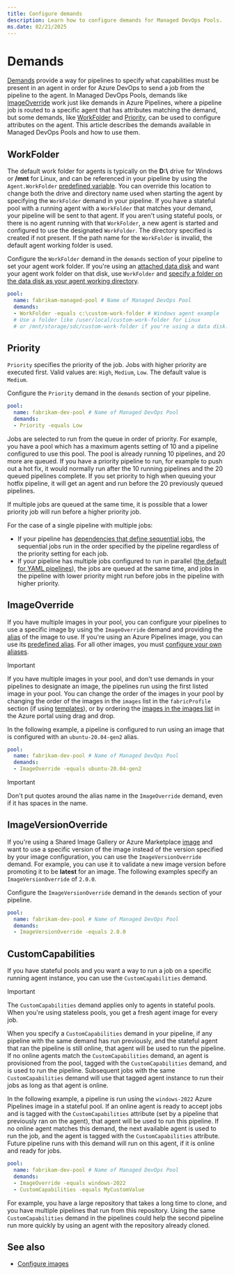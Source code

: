 ```yaml
---
title: Configure demands
description: Learn how to configure demands for Managed DevOps Pools.
ms.date: 02/21/2025
---
```


# Demands

[Demands](/azure/devops/pipelines/yaml-schema/pool-demands) provide a way for pipelines to specify what capabilities must be present in an agent in order for Azure DevOps to send a job from the pipeline to the agent. In Managed DevOps Pools, demands like [ImageOverride](#imageoverride) work just like demands in Azure Pipelines, where a pipeline job is routed to a specific agent that has attributes matching the demand, but some demands, like [WorkFolder](#workfolder) and [Priority](#priority), can be used to configure attributes on the agent. This article describes the demands available in Managed DevOps Pools and how to use them.

## WorkFolder

The default work folder for agents is typically on the **D:\\** drive for Windows or **/mnt** for Linux, and can be referenced in your pipeline by using the `Agent.WorkFolder` [predefined variable](/azure/devops/pipelines/build/variables). You can override this location to change both the drive and directory name used when starting the agent by specifying the `WorkFolder` demand in your pipeline. If you have a stateful pool with a running agent with a `WorkFolder` that matches your demand, your pipeline will be sent to that agent. If you aren't using stateful pools, or there is no agent running with that `WorkFolder`, a new agent is started and configured to use the designated `WorkFolder`. The directory specified is created if not present. If the path name for the `WorkFolder` is invalid, the default agent working folder is used.

Configure the `WorkFolder` demand in the `demands` section of your pipeline to set your agent work folder. If you're using an [attached data disk](configure-storage.md) and want your agent work folder on that disk, use `WorkFolder` and [specify a folder on the data disk as your agent working directory](configure-storage.md#use-the-data-disk-for-your-agent-working-directory).

```yml
pool: 
  name: fabrikam-managed-pool # Name of Managed DevOps Pool
  demands:
  - WorkFolder -equals c:\custom-work-folder # Windows agent example
  # Use a folder like /user/local/custom-work-folder for Linux
  # or /mnt/storage/sdc/custom-work-folder if you're using a data disk.
```

## Priority

`Priority` specifies the priority of the job. Jobs with higher priority are executed first. Valid values are: `High`, `Medium`, `Low`. The default value is `Medium`.

Configure the `Priority` demand in the `demands` section of your pipeline.

```yml
pool: 
  name: fabrikam-dev-pool # Name of Managed DevOps Pool
  demands:
  - Priority -equals Low
```

Jobs are selected to run from the queue in order of priority. For example, you have a pool which has a maximum agents setting of 10 and a pipeline configured to use this pool. The pool is already running 10 pipelines, and 20 more are queued. If you have a priority pipeline to run, for example to push out a hot fix, it would normally run after the 10 running pipelines and the 20 queued pipelines complete. If you set priority to high when queuing your hotfix pipeline, it will get an agent and run before the 20 previously queued pipelines.

If multiple jobs are queued at the same time, it is possible that a lower priority job will run before a higher priority job.

For the case of a single pipeline with multiple jobs:

* If your pipeline has [dependencies that define sequential jobs](../pipelines/process/phases.md#dependencies), the sequential jobs run in the order specified by the pipeline regardless of the priority setting for each job.
* If your pipeline has multiple jobs configured to run in parallel ([the default for YAML pipelines](../pipelines/process/phases.md#dependencies)), the jobs are queued at the same time, and jobs in the pipeline with lower priority might run before jobs in the pipeline with higher priority.


## ImageOverride

If you have multiple images in your pool, you can configure your pipelines to use a specific image by using the `ImageOverride` demand and providing the [alias](configure-images.md#use-multiple-images-per-pool-with-aliases) of the image to use. If you're using an Azure Pipelines image, you can use its [predefined alias](configure-images.md#azure-pipelines-image-predefined-aliases). For all other images, you must [configure your own aliases](configure-images.md#configure-image-aliases).

> [!IMPORTANT]
> If you have multiple images in your pool, and don't use demands in your pipelines to designate an image, the pipelines run using the first listed image in your pool. You can change the order of the images in your pool by changing the order of the images in the `images` list in the `fabricProfile` section (if using [templates](./configure-images.md?&tabs=arm#choose-your-pools-image)), or by ordering the [images in the images list](./configure-pool-settings.md#images) in the Azure portal using drag and drop.

In the following example, a pipeline is configured to run using an image that is configured with an `ubuntu-20.04-gen2` alias.

```yml
pool: 
  name: fabrikam-dev-pool # Name of Managed DevOps Pool
  demands:
  - ImageOverride -equals ubuntu-20.04-gen2
```

> [!IMPORTANT]
> Don't put quotes around the alias name in the `ImageOverride` demand, even if it has spaces in the name.

## ImageVersionOverride

If you're using a Shared Image Gallery or Azure Marketplace [image](configure-images.md#choose-your-pools-image) and want to use a specific version of the image instead of the version specified by your image configuration, you can use the `ImageVersionOverride` demand. For example, you can use it to validate a new image version before promoting it to be **latest** for an image. The following examples specify an `ImageVersionOverride` of `2.0.0`.

Configure the `ImageVersionOverride` demand in the `demands` section of your pipeline.

```yml
pool: 
  name: fabrikam-dev-pool # Name of Managed DevOps Pool
  demands:
  - ImageVersionOverride -equals 2.0.0
```

## CustomCapabilities

If you have stateful pools and you want a way to run a job on a specific running agent instance, you can use the `CustomCapabilities` demand.

> [!IMPORTANT]
> The `CustomCapabilities` demand applies only to agents in stateful pools. When you're using stateless pools, you get a fresh agent image for every job.

When you specify a `CustomCapabilities` demand in your pipeline, if any pipeline with the same demand has run previously, and the stateful agent that ran the pipeline is still online, that agent will be used to run the pipeline. If no online agents match the `CustomCapabilities` demand, an agent is provisioned from the pool, tagged with the `CustomCapabilities` demand, and is used to run the pipeline. Subsequent jobs with the same `CustomCapabilities` demand will use that tagged agent instance to run their jobs as long as that agent is online.

In the following example, a pipeline is run using the `windows-2022` Azure Pipelines image in a stateful pool. If an online agent is ready to accept jobs and is tagged with the `CustomCapabilities` attribute (set by a pipeline that previously ran on the agent), that agent will be used to run this pipeline. If no online agent matches this demand, the next available agent is used to run the job, and the agent is tagged with the `CustomCapabilities` attribute. Future pipeline runs with this demand will run on this agent, if it is online and ready for jobs.

```yml
pool: 
  name: fabrikam-dev-pool # Name of Managed DevOps Pool
  demands:
  - ImageOverride -equals windows-2022
  - CustomCapabilities -equals MyCustomValue
```

For example, you have a large repository that takes a long time to clone, and you have multiple pipelines that run from this repository. Using the same `CustomCapabilities` demand in the pipelines could help the second pipeline run more quickly by using an agent with the repository already cloned.

## See also

* [Configure images](./configure-images.md)
